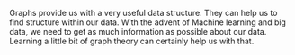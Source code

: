 <!--title={Use of Graphs}-->

Graphs provide us with a very useful data structure. They can help us to find structure within our data. With the advent of Machine learning and big data, we need to get as much information as possible about our data. Learning a little bit of graph theory can certainly help us with that.

